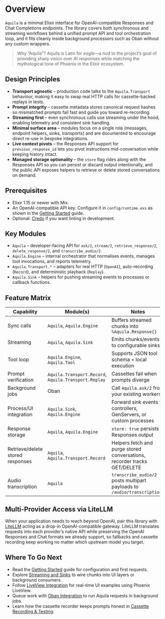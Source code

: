# Overview

`Aquila` is a minimal Elixir interface for OpenAI-compatible Responses and Chat
Completions endpoints. The library covers both synchronous and streaming
workflows behind a unified prompt API and tool orchestration loop, and it fits
cleanly inside background processors such as Oban without any custom wrappers.

> Why “Aquila”? Aquila is Latin for *eagle*—a nod to the project’s goal of
> providing sharp vision over AI responses while matching the mythological
> tone of Phoenix in the Elixir ecosystem.

## Design Principles

- **Transport agnostic** – production code talks to the `Aquila.Transport`
  behaviour, making it easy to swap real HTTP calls for cassette-backed
  replays in tests.
- **Prompt integrity** – cassette metadata stores canonical request hashes so
  mismatched prompts fail fast and guide you toward re-recording.
- **Streaming first** – even synchronous calls use streaming under the hood,
  enabling telemetry and consistent sink handling.
- **Minimal surface area** – modules focus on a single role (messages,
  endpoint helpers, sinks, transports) and are documented to encourage
  direct re-use in bespoke integrations.
- **Live context pivots** – the Responses API support for
  `previous_response_id` lets you pivot instructions mid-conversation while
  keeping history intact.
- **Managed storage optionality** – the `store` flag rides along with the
  Responses API so you can persist or discard output intentionally, and the
  public API exposes helpers to retrieve or delete stored conversations on
  demand.

## Prerequisites

- Elixir 1.15 or newer with Mix.
- An OpenAI-compatible API key. Configure it in `config/runtime.exs` as shown
  in the [Getting Started](getting-started.md#install-and-configure) guide.
- Optional: [Credo](code-quality.md) if you want linting in development.

## Key Modules

- `Aquila` – developer-facing API for `ask/2`, `stream/2`,
  `retrieve_response/2`, `delete_response/2`, and `transcribe_audio/2`.
- `Aquila.Engine` – internal orchestrator that normalises events, manages tool
  invocations, and reports telemetry.
- `Aquila.Transport.*` – adapters for real HTTP (`OpenAI`), auto-recording
  (`Record`), and deterministic playback (`Replay`).
- `Aquila.Sink` – helpers for pushing streaming events to processes or callback
  functions.

## Feature Matrix

| Capability | Module(s) | Notes |
| --- | --- | --- |
| Sync calls | `Aquila`, `Aquila.Engine` | Buffers streamed chunks into `%Aquila.Response{}` |
| Streaming | `Aquila`, `Aquila.Sink` | Emits chunks/events to configurable sinks |
| Tool loop | `Aquila.Engine`, `Aquila.Tool` | Supports JSON tool schema + local execution |
| Prompt verification | `Aquila.Transport.Record`, `Aquila.Transport.Replay` | Cassettes fail when prompts diverge |
| Background jobs | Oban | Call `Aquila.ask/2` from your existing workers |
| Process/UI integration | `Aquila.Sink`, `Aquila.Engine` | Forward sink events to controllers, GenServers, or custom processes |
| Response storage | `Aquila`, `Aquila.Engine` | `store: true` persists Responses output |
| Retrieve/delete stored responses | `Aquila`, `Aquila.Transport.Record` | Helpers fetch and purge stored conversations, recorder tracks GET/DELETE |
| Audio transcription | `Aquila` | `transcribe_audio/2` posts multipart payloads to `/audio/transcriptions` |

## Multi-Provider Access via LiteLLM

When your application needs to reach beyond OpenAI, pair this library with
[LiteLLM](https://docs.litellm.ai/docs/) acting as a drop-in OpenAI-compatible
gateway. LiteLLM translates requests into each provider’s native API while
preserving the OpenAI Responses and Chat formats we already support, so
fallbacks and cassette recording keep working no matter which upstream model
you target.

## Where To Go Next

- Read the [Getting Started](getting-started.md) guide for configuration and
  first requests.
- Explore [Streaming and Sinks](streaming-and-sinks.md) to wire chunks into
  UI layers or background consumers.
- Follow [LiveView Integration](liveview-integration.md) for real-time UI
  examples using Phoenix LiveView.
- Queue work with [Oban Integration](oban-integration.md) to run Aquila
  requests in background jobs.
- Learn how the cassette recorder keeps prompts honest in
  [Cassette Recording & Testing](cassettes-and-testing.md).
